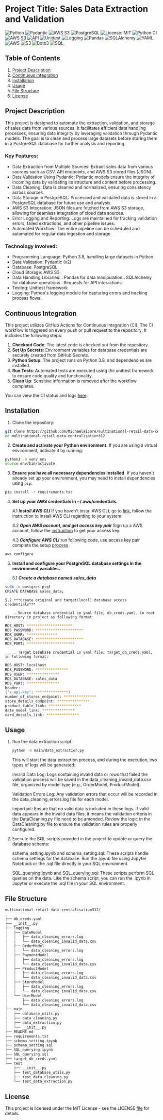 # Project Title: Sales Data Extraction and Validation
![Python](https://img.shields.io/badge/python-3.8-blue.svg)
![Pydantic](https://img.shields.io/badge/pydantic-v2-orange)
![AWS S3](https://img.shields.io/badge/AWS-S3-green)
![PostgreSQL](https://img.shields.io/badge/PostgreSQL-13-blue)
![License: MIT](https://img.shields.io/badge/License-MIT-yellow.svg)
![Python CI](https://github.com/Michaelaicore/multinational-retail-data-centralisation312/actions/workflows/CI.yml/badge.svg)
![AWS S3](https://img.shields.io/badge/AWS-S3-green)
![API](https://img.shields.io/badge/API-Restful-blue)
![Unittest](https://img.shields.io/badge/unittest-passing-brightgreen)
![Logging](https://img.shields.io/badge/Logging-Enabled-blue)
![Pandas](https://img.shields.io/badge/Pandas-v1.3.3-orange)
![SQLAlchemy](https://img.shields.io/badge/SQLAlchemy-v1.4.23-red)
![YAML](https://img.shields.io/badge/YAML-Supported-yellow)
![AWS](https://img.shields.io/badge/AWS-Cloud-orange)
![S3](https://img.shields.io/badge/S3-Bucket-green)
![Boto3](https://img.shields.io/badge/Boto3-v1.18.26-blue)
![SQL](https://img.shields.io/badge/SQL-PostgreSQL-lightgrey)

## Table of Contents
1. [Project Description](#project-description)
2. [Continuous Integration](#continuous-integration)
3. [Installation](#installation)
4. [Usage](#usage)
5. [File Structure](#file-structure)
6. [License](#license)

## Project Description

This project is designed to automate the extraction, validation, and storage of sales data from various sources. It facilitates efficient data handling processes, ensuring data integrity by leveraging validation through Pydantic models. The goal is to clean and process large datasets before storing them in a PostgreSQL database for further analysis and reporting.

### Key Features:

- Data Extraction from Multiple Sources:
Extract sales data from various sources such as CSV, API endpoints, and AWS S3 stored files (JSON).
- Data Validation Using Pydantic:
Pydantic models ensure the integrity of incoming data by validating its structure and content before processing.
- Data Cleaning:
Data is cleaned and normalized, ensuring consistency across sources.
- Data Storage in PostgreSQL:
Processed and validated data is stored in a PostgreSQL database for future use and analysis.
- AWS S3 Integration:
JSON files are fetched from AWS S3 storage, allowing for seamless integration of cloud data sources.
- Error Logging and Reporting:
Logs are maintained for tracking validation errors, failed extractions, and other pipeline issues.
- Automated Workflow:
The entire pipeline can be scheduled and automated for regular data ingestion and storage.

### Technology involved:

- Programming Language: Python 3.8, handling large datasets in Python
- Data Validation: Pydantic (v2)
- Database: PostgreSQL
- Cloud Storage: AWS S3
- Data Handling Libraries:
    . Pandas for data manipulation
    . SQLAlchemy for database operations
    . Requests for API interactions
- Testing: Unittest framework
- Logging: Python's logging module for capturing errors and tracking process flows.

## Continuous Integration

This project utilizes GitHub Actions for Continuous Integration (CI). The CI workflow is triggered on every push or pull request to the repository. It includes the following steps:

1. **Checkout Code**: The latest code is checked out from the repository.
2. **Set Up Secrets**: Environment variables for database credentials are securely created from GitHub Secrets.
3. **Python Setup**: The project runs on Python 3.8, and dependencies are installed.
4. **Run Tests**: Automated tests are executed using the unittest framework to ensure code quality and functionality.
5. **Clean Up**: Sensitive information is removed after the workflow completes.

You can view the CI status and logs [here](https://github.com/Michaelaicore/multinational-retail-data-centralisation312/actions).


## Installation
1. Clone the repository:

```bash
git clone https://github.com/Michaelaicore/multinational-retail-data-centralisation312.git
cd multinational-retail-data-centralisation312
```

2. **Create and activate your Python environment.** If you are using a virtual environment, activate it by running:

```bash
python3 -m venv env
source env/bin/activate
```
3. **Ensure you have all necessary dependencies installed.** If you haven't already set up your environment, you may need to install dependencies using `pip`:

```bash
pip install -r requirements.txt
```
4. **Set up your AWS credentials in ~/.aws/credentials.** 

    4.1 ***Install AWS CLI*** If you haven't instal AWS CLI, go to [link](https://aws.amazon.com/cli/), follow the instruction to install AWS CLI regarding to your system. 

    4.2 ***Open AWS account, and get access key pair*** Sign up a AWS account, follow the [instruction](https://repost.aws/knowledge-center/create-access-key) to get your access key.

    4.3 ***Configure AWS CLI*** run following code, use access key pair complete the setup [process](https://docs.aws.amazon.com/cli/v1/userguide/cli-configure-files.html#cli-configure-files-methods)

```bash
aws configure
```
5. **Install and configure your PostgreSQL database settings in the environment variables.**

    5.1 ***Create a database named sales_data***

```bash
sudo -u postgres psql
CREATE DATABASE sales_data;

```

    5.2 ***Create original and target(local) database access credentials***

        . Source database credential in yaml file, db_creds.yaml, in root directory in project as following format:

```bash
RDS_HOST: *********************
RDS_PASSWORD: **********************
RDS_USER: **************
RDS_DATABASE: **********************
RDS_PORT: **********************
```
        . Target basebase credential in yaml file, target_db_creds.yaml, in following format:

```bash
RDS_HOST: localhost
RDS_PASSWORD: ***************
RDS_USER: ***************
RDS_DATABASE: sales_data
RDS_PORT: ***************
header:
{"x-api-key": ***************}
number_of_stores_endpoint: ***************
store_details_endpoint: ***************
product_table_link: ***************
date_model_link: ***************
card_details_link: ***************
```

## Usage 

1. Run the data extraction script:
    
    ```bash
    python -m main/data_extraction.py
    ```
  
    This will start the data extraction process, and during the execution, two types of logs will be generated:

    Invalid Data Log: Logs containing invalid data or rows that failed the validation process will be saved in the data_cleaning_invalid_data.csv file, organized by model type (e.g., OrderModel, ProductModel).

    Validation Errors Log: Any validation errors that occur will be recorded in the data_cleaning_errors.log file for each model.

    Important: Ensure that no valid data is included in these logs. If valid data appears in the invalid data files, it means the validation criteria in the DataCleaning.py file need to be amended. Review the logic in the DataCleaning.py file to ensure the validation rules are properly configured.

2.  Execute the SQL scripts provided in the project to update or query the database schema:

    schema_setting.ipynb and schema_setting.sql: These scripts handle schema settings for the database. Run the .ipynb file using Jupyter Notebook or the .sql file directly in your SQL environment.

    SQL_querying.ipynb and SQL_querying.sql: These scripts perform SQL queries on the data. Like the schema script, you can run the .ipynb in Jupyter or execute the .sql file in your SQL environment.

## File Structure

```bash
multinational-retail-data-centralisation312/
.
├── db_creds.yaml
├── __init__.py
├── logging
│   ├── DateModel
│   │   ├── data_cleaning_errors.log
│   │   └── data_cleaning_invalid_data.csv
│   ├── OrderModel
│   │   └── data_cleaning_errors.log
│   ├── PaymentModel
│   │   ├── data_cleaning_errors.log
│   │   └── data_cleaning_invalid_data.csv
│   ├── ProductModel
│   │   ├── data_cleaning_errors.log
│   │   └── data_cleaning_invalid_data.csv
│   ├── StoreModel
│   │   ├── data_cleaning_errors.log
│   │   └── data_cleaning_invalid_data.csv
│   └── UserModel
│       ├── data_cleaning_errors.log
│       └── data_cleaning_invalid_data.csv
├── main
│   ├── database_utils.py
│   ├── data_cleaning.py
│   ├── data_extraction.py
│   └── __init__.py
├── README.md
├── requirements.txt
├── schema_setting.ipynb
├── schema_setting.sql
├── SQL_querying.ipynb
├── SQL_querying.sql
├── target_db_creds.yaml
└── test
    ├── __init__.py
    ├── test_database_utils.py
    ├── test_data_cleaning.py
    └── test_data_extraction.py
```

## License
This project is licensed under the MIT License - see the LICENSE [file](https://opensource.org/license/mit) for details.
